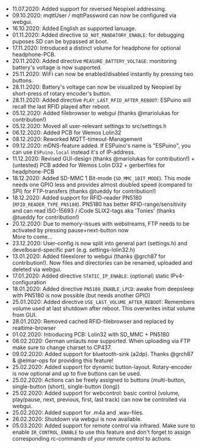 * 11.07.2020: Added support for reversed Neopixel addressing.
* 09.10.2020: mqttUser / mqttPassword can now be configured via webgui.
* 16.10.2020: Added English as supported lanuage.
* 01.11.2020: Added directive `SD_NOT_MANDATORY_ENABLE`: for debugging puposes SD can be bypassed at boot.
* 17.11.2020: Introduced a distinct volume for headphone for optional headphone-PCB.
* 20.11.2020: Added directive `MEASURE_BATTERY_VOLTAGE`: monitoring battery's voltage is now supported.
* 25.11.2020: WiFi can now be enabled/disabled instantly by pressing two buttons.
* 28.11.2020: Battery's voltage can now be visualized by Neopixel by short-press of rotary encoder's button.
* 28.11.2020: Added directive `PLAY_LAST_RFID_AFTER_REBOOT`: ESPuino will recall the last RFID played after reboot.
* 05.12.2020: Added filebrowser to webgui (thanks @mariolukas for contribution!)
* 05.12.2020: Moved all user-relevant settings to src/settings.h
* 06.12.2020: Added PCB for Wemos Lolin32
* 08.12.2020: Reworked MQTT-timeout-Management
* 09.12.2020: mDNS-feature added. If ESPuino's name is "ESPuino", you can use `ESPuino.local` instead it's of IP-address.
* 11.12.2020: Revised GUI-design (thanks @mariolukas for contribution!) + (untested) PCB added for Wemos Lolin D32 + gerberfiles for headphone-PCB
* 18.12.2020: Added SD-MMC 1 Bit-mode (`SD_MMC_1BIT_MODE`). This mode needs one GPIO less and provides almost doubled speed (compared to SPI) for FTP-transfers (thanks @tueddy for contribution!)
* 18.12.2020: Added support for RFID-reader PN5180 (`RFID_READER_TYPE_PN5180`). PN5180 has better RFID-range/sensitivity and can read ISO-15693 / iCode SLIX2-tags aka 'Tonies' (thanks @tueddy for contribution!)
* 20.12.2020: Due to memory-issues with webstreams, FTP needs to be activated by pressing pause+next-button now
<br />More to come...
* 23.12.2020: User-config is now split into general part (settings.h) and develboard-specific part (e.g. settings-lolin32.h)
* 13.01.2020: Added fileexlorer to webgui (thanks @grch87 for contribution!). Now files and directories can be renamed, uploaded and deleted via webgui.
* 17.01.2020: Added directive `STATIC_IP_ENABLE`: (optional) static IPv4-configuration
* 18.01.2020: Added directive `PN5180_ENABLE_LPCD`: awake from deepsleep with PN5180 is now possible (but needs another GPIO)
* 25.01.2020: Added directive `USE_LAST_VOLUME_AFTER_REBOOT`: Remembers volume used at last shutdown after reboot. This overwrites initial volume from GUI.
* 28.01.2020: Removed cached RFID-filebrowser and replaced by realtime-browser
* 01.02.2020: Introducing PCB: Lolin32 with SD_MMC + PN5180
* 06.02.2020: German umlauts now supported. When uploading via FTP make sure to change charset to CP437.
* 09.02.2020: Added support for bluetooth-sink (a2dp). Thanks @grch87 & @elmar-ops for providing this feature!
* 25.02.2020: Added support for dynamic button-layout. Rotary-encoder is now optional and up to five buttons can be used.
* 25.02.2020: Actions can be freely assigned to buttons (multi-button, single-button (short), single-button (long))
* 25.02.2020: Added support for webcontrol: basic control (volume, play/pause, next, previous, first, last track) can now be controlled via webgui.
* 25.02.2020: Added support for .m4a and .wav-files.
* 26.02.2020: Shutdown via webgui is now available.
* 05.03.2020: Added support for remote control via infrared. Make sure to enable `IR_CONTROL_ENABLE` to use this feature and don't forget to assign corresponding rc-commands of *your* remote control to actions.
